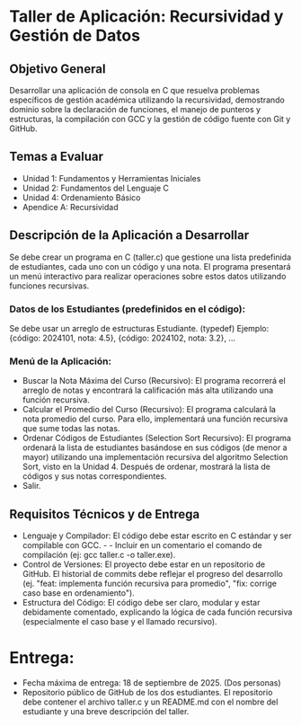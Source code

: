 # Taller de Aplicación: Recursividad y Gestión de Datos
## Objetivo General
Desarrollar una aplicación de consola en C que resuelva problemas específicos de gestión académica utilizando la recursividad, demostrando dominio sobre la declaración de funciones, el manejo de punteros y estructuras, la compilación con GCC y la gestión de código fuente con Git y GitHub.
## Temas a Evaluar
- Unidad 1: Fundamentos y Herramientas Iniciales
- Unidad 2: Fundamentos del Lenguaje C
- Unidad 4: Ordenamiento Básico
- Apendice A: Recursividad
## Descripción de la Aplicación a Desarrollar
Se debe crear un programa en C (taller.c) que gestione una lista predefinida de estudiantes, cada uno con un código y una nota. El programa presentará un menú interactivo para realizar operaciones sobre estos datos utilizando funciones recursivas.

### Datos de los Estudiantes (predefinidos en el código):
Se debe usar un arreglo de estructuras Estudiante. (typedef)
Ejemplo:  {código: 2024101, nota: 4.5}, {código: 2024102, nota: 3.2}, ...
### Menú de la Aplicación:
- Buscar la Nota Máxima del Curso (Recursivo): El programa recorrerá el arreglo de notas y encontrará la calificación más alta utilizando una función recursiva.
- Calcular el Promedio del Curso (Recursivo): El programa calculará la nota promedio del curso. Para ello, implementará una función recursiva que sume todas las notas.
- Ordenar Códigos de Estudiantes (Selection Sort Recursivo): El programa ordenará la lista de estudiantes basándose en sus códigos (de menor a mayor) utilizando una implementación recursiva del algoritmo Selection Sort, visto en la Unidad 4. Después de ordenar, mostrará la lista de códigos y sus notas correspondientes.
- Salir.
## Requisitos Técnicos y de Entrega
- Lenguaje y Compilador: El código debe estar escrito en C estándar y ser compilable con GCC. - - Incluir en un comentario el comando de compilación (ej: gcc taller.c -o taller.exe).
- Control de Versiones: El proyecto debe estar en un repositorio de GitHub. El historial de commits debe reflejar el progreso del desarrollo (ej. "feat: implementa función recursiva para promedio", "fix: corrige caso base en ordenamiento").
- Estructura del Código: El código debe ser claro, modular y estar debidamente comentado, explicando la lógica de cada función recursiva (especialmente el caso base y el llamado recursivo).
# Entrega:
- Fecha máxima de entrega: 18 de septiembre de 2025. (Dos personas)
- Repositorio público de GitHub de los dos estudiantes. El repositorio debe contener el archivo taller.c y un README.md con el nombre del estudiante y una breve descripción del taller.
